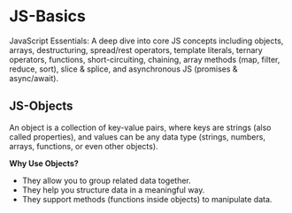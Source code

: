 # JS-Basics
JavaScript Essentials: A deep dive into core JS concepts including objects, arrays, destructuring, spread/rest operators, template literals, ternary operators, functions, short-circuiting, chaining, array methods (map, filter, reduce, sort), slice &amp; splice, and asynchronous JS (promises &amp; async/await).

## JS-Objects

An object is a collection of key-value pairs, where keys are strings (also called properties), and values can be any data type (strings, numbers, arrays, functions, or even other objects).

**Why Use Objects?**
- They allow you to group related data together.
- They help you structure data in a meaningful way.
- They support methods (functions inside objects) to manipulate data.

